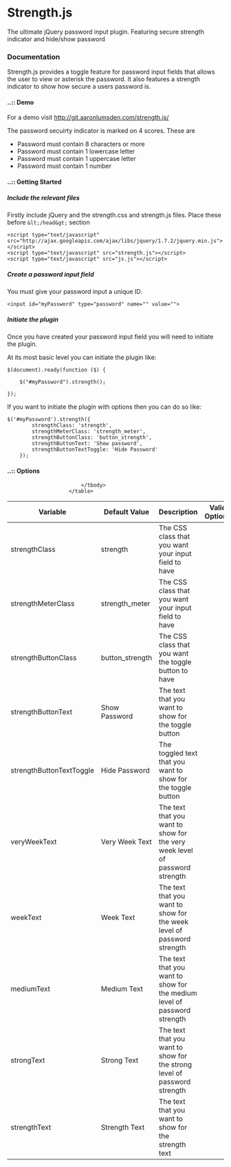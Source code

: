 Strength.js
===========

The ultimate jQuery password input plugin. Featuring secure strength indicator and hide/show password

### Documentation

Strength.js provides a toggle feature for password input fields that allows the user to view or asterisk the password. It also features a strength indicator to show how secure a users password is.

#### ..:: Demo
For a demo visit http://git.aaronlumsden.com/strength.js/


The password secuirty indicator is marked on 4 scores. These are

*   Password must contain 8 characters or more
*   Password must contain 1 lowercase letter
*   Password must contain 1 uppercase letter
*   Password must contain 1 number

#### ..:: Getting Started

##### Include the relevant files

Firstly include jQuery and the strength.css and strength.js files. Place these before `&lt;/head&gt;` section

	<script type="text/javascript" src="http://ajax.googleapis.com/ajax/libs/jquery/1.7.2/jquery.min.js"></script>
	<script type="text/javascript" src="strength.js"></script>
	<script type="text/javascript" src="js.js"></script>


##### Create a password input field

You must give your password input a unique ID.

	<input id="myPassword" type="password" name="" value="">

##### Initiate the plugin

Once you have created your password input field you will need to initiate the plugin.

At its most basic level you can initiate the plugin like:


	$(document).ready(function ($) {

        $("#myPassword").strength();

    });


If you want to initiate the plugin with options then you can do so like:


	$('#myPassword').strength({
            strengthClass: 'strength',
            strengthMeterClass: 'strength_meter',
            strengthButtonClass: 'button_strength',
            strengthButtonText: 'Show password',
            strengthButtonTextToggle: 'Hide Password'
        });

#### ..:: Options

<table>
							<thead>
								<tr>
									<th>Variable</th>
									<th>Default Value</th>
									<th>Description</th>
									<th>Valid Options</th>
								</tr>
							</thead>
							<tbody>
								<tr>
									<td>strengthClass</td>
									<td>strength</td>
									<td>The CSS class that you want your input field to have</td>
									<td></td>
								</tr>
								<tr>
									<td>strengthMeterClass</td>
									<td>strength_meter</td>
									<td>The CSS class that you want your input field to have</td>
									<td></td>
								</tr>
								<tr>
									<td>strengthButtonClass</td>
									<td>button_strength</td>
									<td>The CSS class that you want the toggle button to have</td>
									<td></td>
								</tr>
								<tr>
									<td>strengthButtonText</td>
									<td>Show Password</td>
									<td>The text that you want to show for the toggle button</td>
									<td></td>
								</tr>
								<tr>
									<td>strengthButtonTextToggle</td>
									<td>Hide Password</td>
									<td>The toggled text that you want to show for the toggle button</td>
									<td></td>
								</tr>
								<tr>
									<td>veryWeekText</td>
									<td>Very Week Text</td>
									<td>The text that you want to show for the very week level of password strength</td>
									<td></td>
								</tr>
								<tr>
									<td>weekText</td>
									<td>Week Text</td>
									<td>The text that you want to show for the week level of password strength</td>
									<td></td>
								</tr>
								<tr>
									<td>mediumText</td>
									<td>Medium Text</td>
									<td>The text that you want to show for the medium level of password strength</td>
									<td></td>
								</tr>
								<tr>
									<td>strongText</td>
									<td>Strong Text</td>
									<td>The text that you want to show for the strong level of password strength</td>
									<td></td>
								</tr>
								<tr>
									<td>strengthText</td>
									<td>Strength Text</td>
									<td>The text that you want to show for the strength text</td>
									<td></td>
								</tr>

							</tbody>
						</table>
